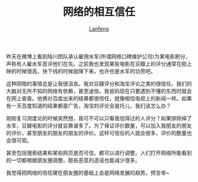 ﻿---
layout: post
title:  网络的相互信任
author: <a href="http://panlanfeng.github.com/">Lanfeng</a>
---
昨天在微博上看到陆川团队承认雇佣水军(所谓网络口碑维护公司)为某电影刷分，声称有人雇水军恶评他们在先。之前我也发现某些电影在豆瓣上的评分通常在刚上映的时候很高，快下线的时候就降下来。也许也是水军的功劳吧。   


这种阴暗的事情总是让我很沮丧。我对豆瓣评分和淘宝评论之类的很信任。我们的大脑对无所不知的网络有依赖，甚至迷信。我爸妈现在只要遇到不懂的东西时就会在网上查查。他俩对百度出来的结果都很信任，就像相信电视上的新闻一样。如果有一天百度知道的结果都是广告，淘宝的评论全是托儿，我们该怎么办？   


刚刚复习测度论的时候突然想，我可不可以只看我信得过的人评分？如果排除掉了水军，豆瓣电影的评分就会靠谱多了。为了保证评价数量，可以加入我朋友的朋友的评价，甚至朋友的朋友的朋友的评价。这样可信任的人就会很多，评价的数量也会很可观。   


甚至包括搜索结果和某些网页是否可信，都可以进行调整。人们打开网络所能看到的一切都根据朋友圈调整。那些恶意的造谣也能减少很多。   


我觉得把网络的信任建在朋友圈的基础上会是网络发展的趋势。预言帝~

